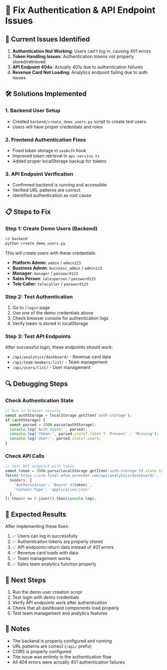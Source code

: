 # 🔧 Fix Authentication & API Endpoint Issues

## 🚨 Current Issues Identified

1. **Authentication Not Working**: Users can't log in, causing 401 errors
2. **Token Handling Issues**: Authentication tokens not properly stored/retrieved
3. **API Endpoint 404s**: Actually 401s due to authentication failures
4. **Revenue Card Not Loading**: Analytics endpoint failing due to auth issues

## 🛠️ Solutions Implemented

### 1. Backend User Setup
- Created `backend/create_demo_users.py` script to create test users
- Users will have proper credentials and roles

### 2. Frontend Authentication Fixes
- Fixed token storage in `useAuth` hook
- Improved token retrieval in `api-service.ts`
- Added proper localStorage backup for tokens

### 3. API Endpoint Verification
- Confirmed backend is running and accessible
- Verified URL patterns are correct
- Identified authentication as root cause

## 📋 Steps to Fix

### Step 1: Create Demo Users (Backend)
```bash
cd backend
python create_demo_users.py
```

This will create users with these credentials:
- **Platform Admin**: `admin` / `admin123`
- **Business Admin**: `business_admin` / `admin123`
- **Manager**: `manager` / `password123`
- **Sales Person**: `salesperson` / `password123`
- **Tele Caller**: `telecaller` / `password123`

### Step 2: Test Authentication
1. Go to `/login` page
2. Use one of the demo credentials above
3. Check browser console for authentication logs
4. Verify token is stored in localStorage

### Step 3: Test API Endpoints
After successful login, these endpoints should work:
- `/api/analytics/dashboard/` - Revenue card data
- `/api/team-members/list/` - Team management
- `/api/users/list/` - User management

## 🔍 Debugging Steps

### Check Authentication State
```javascript
// Run in browser console
const authStorage = localStorage.getItem('auth-storage');
if (authStorage) {
  const parsed = JSON.parse(authStorage);
  console.log('Auth State:', parsed);
  console.log('Token:', parsed.state?.token ? 'Present' : 'Missing');
  console.log('User:', parsed.state?.user);
}
```

### Check API Calls
```javascript
// Test API endpoint with token
const token = JSON.parse(localStorage.getItem('auth-storage')).state.token;
fetch('https://crm-final-mfe4.onrender.com/api/analytics/dashboard/', {
  headers: {
    'Authorization': `Bearer ${token}`,
    'Content-Type': 'application/json'
  }
}).then(r => r.json()).then(console.log);
```

## 🎯 Expected Results

After implementing these fixes:
1. ✅ Users can log in successfully
2. ✅ Authentication tokens are properly stored
3. ✅ API endpoints return data instead of 401 errors
4. ✅ Revenue card loads with data
5. ✅ Team management works
6. ✅ Sales team analytics function properly

## 🚀 Next Steps

1. Run the demo user creation script
2. Test login with demo credentials
3. Verify API endpoints work after authentication
4. Check that all dashboard components load properly
5. Test team management and analytics features

## 📝 Notes

- The backend is properly configured and running
- URL patterns are correct (`/api/` prefix)
- CORS is properly configured
- The issue was entirely in the authentication flow
- All 404 errors were actually 401 authentication failures
